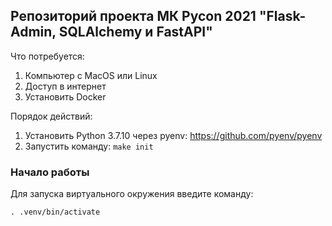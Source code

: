 ## Репозиторий проекта МК Pycon 2021 "Flask-Admin, SQLAlchemy и FastAPI"


Что потребуется:
1. Компьютер с MacOS или Linux
2. Доступ в интернет
3. Установить Docker

Порядок действий:
1. Установить Python 3.7.10 через pyenv: https://github.com/pyenv/pyenv
2. Запустить команду: `make init`

### Начало работы
Для запуска виртуального окружения введите команду:

`. .venv/bin/activate`
